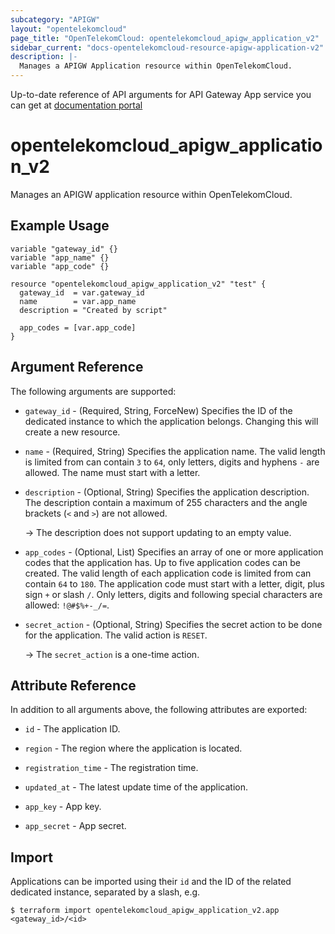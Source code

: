 ```yaml
---
subcategory: "APIGW"
layout: "opentelekomcloud"
page_title: "OpenTelekomCloud: opentelekomcloud_apigw_application_v2"
sidebar_current: "docs-opentelekomcloud-resource-apigw-application-v2"
description: |-
  Manages a APIGW Application resource within OpenTelekomCloud.
---
```


Up-to-date reference of API arguments for API Gateway App service you can get at
[documentation portal](https://docs.otc.t-systems.com/api-gateway/api-ref/dedicated_gateway_apis_v2/credential_management/index.html)

# opentelekomcloud_apigw_application_v2

Manages an APIGW application resource within OpenTelekomCloud.

## Example Usage

```hcl
variable "gateway_id" {}
variable "app_name" {}
variable "app_code" {}

resource "opentelekomcloud_apigw_application_v2" "test" {
  gateway_id  = var.gateway_id
  name        = var.app_name
  description = "Created by script"

  app_codes = [var.app_code]
}
```

## Argument Reference

The following arguments are supported:

* `gateway_id` - (Required, String, ForceNew) Specifies the ID of the dedicated instance to which the application
  belongs.
  Changing this will create a new resource.

* `name` - (Required, String) Specifies the application name.
  The valid length is limited from can contain `3` to `64`, only letters, digits and hyphens `-` are allowed.
  The name must start with a letter.

* `description` - (Optional, String) Specifies the application description.
  The description contain a maximum of 255 characters and the angle brackets (`<` and `>`) are not allowed.

  -> The description does not support updating to an empty value.

* `app_codes` - (Optional, List) Specifies an array of one or more application codes that the application has.
  Up to five application codes can be created.
  The valid length of each application code is limited from can contain `64` to `180`.
  The application code must start with a letter, digit, plus sign `+` or slash `/`.
  Only letters, digits and following special characters are allowed: `!@#$%+-_/=`.

* `secret_action` - (Optional, String) Specifies the secret action to be done for the application.
  The valid action is `RESET`.

  -> The `secret_action` is a one-time action.

## Attribute Reference

In addition to all arguments above, the following attributes are exported:

* `id` - The application ID.

* `region` - The region where the application is located.

* `registration_time` - The registration time.

* `updated_at` - The latest update time of the application.

* `app_key` - App key.

* `app_secret` - App secret.

## Import

Applications can be imported using their `id` and the ID of the related dedicated instance, separated by a slash, e.g.

```shell
$ terraform import opentelekomcloud_apigw_application_v2.app <gateway_id>/<id>
```
